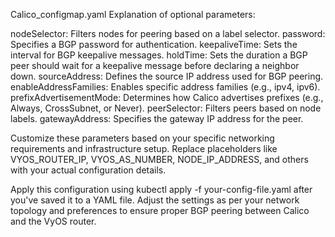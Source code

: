 Calico_configmap.yaml
Explanation of optional parameters:

nodeSelector: Filters nodes for peering based on a label selector.
password: Specifies a BGP password for authentication.
keepaliveTime: Sets the interval for BGP keepalive messages.
holdTime: Sets the duration a BGP peer should wait for a keepalive message before declaring a neighbor down.
sourceAddress: Defines the source IP address used for BGP peering.
enableAddressFamilies: Enables specific address families (e.g., ipv4, ipv6).
prefixAdvertisementMode: Determines how Calico advertises prefixes (e.g., Always, CrossSubnet, or Never).
peerSelector: Filters peers based on node labels.
gatewayAddress: Specifies the gateway IP address for the peer.

Customize these parameters based on your specific networking requirements and infrastructure setup. Replace placeholders like VYOS_ROUTER_IP, VYOS_AS_NUMBER, NODE_IP_ADDRESS, 
and others with your actual configuration details.

Apply this configuration using kubectl apply -f your-config-file.yaml after you've saved it to a YAML file. 
Adjust the settings as per your network topology and preferences to ensure proper BGP peering between Calico and the VyOS router.
